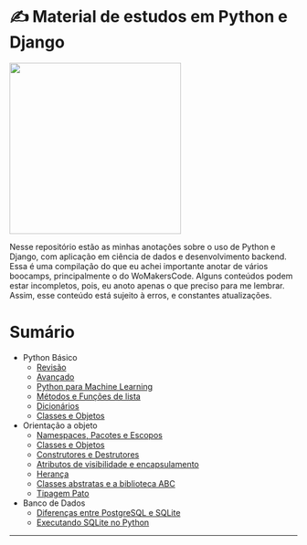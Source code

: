 # ✍️ Material de estudos em Python e Django

<img width="300" src="https://github.com/anapppp/material-de-estudo-python-data-science/assets/70073296/7c2b719d-2d11-44d3-9fd3-df839b68299d">

Nesse repositório estão as minhas anotações sobre o uso de Python e Django, com aplicação em ciência de dados e desenvolvimento backend. Essa é uma compilação do que eu achei importante anotar de vários boocamps, principalmente o do WoMakersCode. Alguns conteúdos podem estar incompletos, pois, eu anoto apenas o que preciso para me lembrar. Assim, esse conteúdo está sujeito à erros, e constantes atualizações.

# Sumário
- Python Básico
  - [Revisão](./python-basico/01-revisao-comandos-python.md)
  - [Avançado](./python-basico/02-avancado.md)
  - [Python para Machine Learning](./python-basico/03-python-para-machine-learning.md)
  - [Métodos e Funções de lista](./python-basico/04-metodos-e-funcoes-de-listas.md)
  - [Dicionários](./python-basico/05-dicionarios.md)
  - [Classes e Objetos](./python-basico/06-classes-e-objetos.md)
- Orientação a objeto
  - [Namespaces, Pacotes e Escopos](./orientacao-a-objeto/01-namespaces-pacotes-e-escopos.md)
  - [Classes e Objetos](./orientacao-a-objeto/02-classes-e-objetos.md)
  - [Construtores e Destrutores](./orientacao-a-objeto/04-construtores-e-destrutores.md)
  - [Atributos de visibilidade e encapsulamento](./orientacao-a-objeto/05-atributos-de-visibilidade-e-encapsulamento.md)
  - [Herança](./orientacao-a-objeto/06-heranca.md)
  - [Classes abstratas e a biblioteca ABC](./orientacao-a-objeto/07-classes-abstratas-e-a-biblioteca-ABC.md)
  - [Tipagem Pato](./orientacao-a-objeto/08-tipagem-pato.md)
- Banco de Dados
  - [Diferenças entre PostgreSQL e SQLite](./banco-de-dados/diferencas-postgresql-sqlite.md)
  - [Executando SQLite no Python](./banco-de-dados/sqlite-no-python.md)

----------
